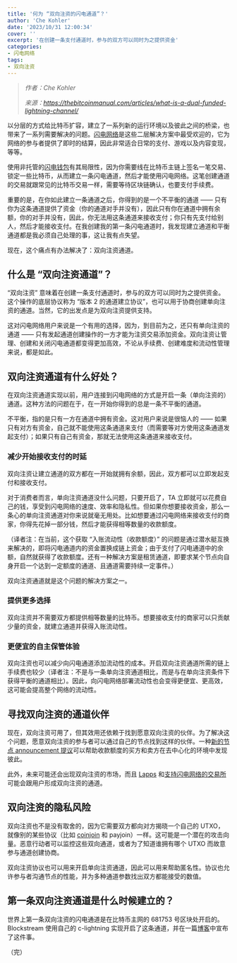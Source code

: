 ```yaml
---
title: '何为 “双向注资的闪电通道”？'
author: 'Che Kohler'
date: '2023/10/31 12:00:34'
cover: ''
excerpt: '在创建一条支付通道时，参与的双方可以同时为之提供资金'
categories:
- 闪电网络
tags:
- 双向注资
---
```



> *作者：Che Kohler*
> 
> *来源：<https://thebitcoinmanual.com/articles/what-is-a-dual-funded-lightning-channel/>*



以分层的方式给比特币扩容，建立了一系列新的运行环境以及彼此之间的桥梁，也带来了一系列需要解决的问题。[闪电网络](https://thebitcoinmanual.com/blockchain/lightning-chain/)是这些二层解决方案中最受欢迎的，它为网络的参与者提供了即时的结算，因此非常适合日常的支付、游戏以及内容变现，等等。

使用非托管的[闪电钱包](https://thebitcoinmanual.com/security/lightning-wallet/)有其局限性，因为你需要线在比特币主链上签名一笔交易、锁定一些比特币，从而建立一条闪电通道，然后才能使用闪电网络。这笔创建通道的交易就跟常见的比特币交易一样，需要等待区块链确认，也要支付手续费。

重要的是，在你如此建立一条通道之后，你得到的是一个不平衡的通道 —— 只有你为这条通道提供了资金（你的通道对手并没有），因此只有你在通道中拥有余额，你的对手并没有，因此，你无法用这条通道来接收支付；你只有先支付给别人，然后才能接收支付。在我创建我的第一条闪电通道时，我发现建立通道和平衡通道都是我必须自己处理的事，这让我有点失望。

现在，这个痛点有办法解决了：双向注资通道。

## 什么是 “双向注资通道”？

“双向注资” 意味着在创建一条支付通道时，参与的双方可以同时为之提供资金。这个操作的底层协议称为 “版本 2 的通道建立协议”，也可以用于协商创建单向注资的通道。当然，它的出发点是为双向注资提供支持。

这对闪电网络用户来说是一个有用的选择，因为，到目前为之，还只有单向注资的通道 —— 只有发起通道创建操作的一方才能为注资交易添加资金。双向注资让管理、创建和关闭闪电通道都变得更加高效，不论从手续费、创建难度和流动性管理来说，都是如此。

## 双向注资通道有什么好处？

在双向注资通道实现以前，用户连接到闪电网络的方式是开启一条（单向注资的）通道。这种方法的问题在于，在一开始你得到的总是一条不平衡的通道。

不平衡，指的是只有一方在通道中拥有资金。这对用户来说是很恼人的 —— 如果只有对方有资金，自己就不能使用这条通道来支付（而需要等对方使用这条通道发起支付）；如果只有自己有资金，那就无法使用这条通道来接收支付。

### 减少开始接收支付的时延

双向注资让建立通道的双方都在一开始就拥有余额，因此，双方都可以立即发起支付和接收支付。

对于消费者而言，单向注资通道没什么问题，只要开启了，TA 立即就可以花费自己的钱，享受到闪电网络的速度、效率和隐私性。但如果你想要接收资金，那么一条心的单向注资通道对你来说就毫无用处。比如想要通过闪电网络来接收支付的商家，你得先花掉一部分钱，然后才能获得相等数量的收款额度。

（译者注：在当前，这个获取 “入账流动性（收款额度）” 的问题是通过潜水艇互换来解决的，即将闪电通道内的资金置换成链上资金；由于支付了闪电通道中的余额，自然就获得了收款额度。还有一种解决方案是租赁通道，即要求某个节点向自身开启一个达到一定额度的通道、且通道需要持续一定事件。）

双向注资通道就是这个问题的解决方案之一。

### 提供更多选择

双向注资并不需要双方都提供相等数量的比特币。想要接收支付的商家可以只贡献少量的资金，就建立通道并获得入账流动性。

### 更便宜的自主保管体验

双向注资也可以减少向闪电通道添加流动性的成本。开启双向注资通道所需的链上手续费也较少（译者注：不是与一条单向注资通道相比，而是与在单向注资条件下获得平衡的通道相比）。因此，向闪电网络部署流动性也会变得更便宜、更高效，这可能会提高整个网络的流动性。

## 寻找双向注资的通道伙伴

现在，双向注资可用了，但其效用还依赖于找到愿意双向注资的伙伴。为了解决这个问题，愿意双向注资的参与者可以通过自己的节点找到这样的伙伴。一种[新的节点 announcement 提议](https://lists.linuxfoundation.org/pipermail/lightning-dev/2018-November/001532.html)可以帮助收款额度的买方和卖方在去中心化的环境中发现彼此。

此外，未来可能还会出现双向注资的市场，而且 [Lapps](https://thebitcoinmanual.com/apps/) 和[支持闪电网络的交易所](https://thebitcoinmanual.com/buying-btc/lightning/)可能会跟用户形成双向注资的通道。

## 双向注资的隐私风险

双向注资也不是没有取舍的，因为它需要双方都向对方揭晓一个自己的 UTXO，就像别的某些协议（比如 [coinjoin](https://thebitcoinmanual.com/articles/what-is-a-bitcoin-coinjoin/) 和 payjoin）一样。这可能是一个潜在的攻击向量。恶意行动者可以监控这些双向通道，或者为了知道谁拥有哪个 UTXO 而故意参与通道创建协商。

双向注资协议也可以用来开启单向注资通道，因此可以用来帮助匿名性。协议也允许参与者沟通节点的性能，并为多种通道参数找出双方都能接受的数值。

## 第一条双向注资通道是什么时候建立的？

世界上第一条双向注资的闪电通道是在比特币主网的 681753 号区块处开启的。Blockstream 使用自己的 c-lightning 实现开启了这条通道，并在一篇[博客](https://medium.com/blockstream/c-lightning-opens-first-dual-funded-mainnet-lightning-channel-ada6b32a527c)中宣布了这件事。

（完）